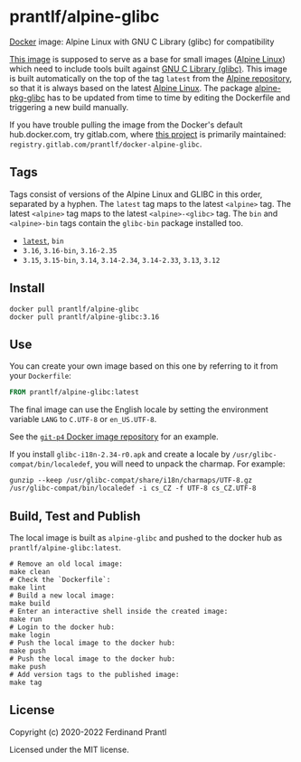 # prantlf/alpine-glibc

[Docker] image: Alpine Linux with GNU C Library (glibc) for compatibility

[This image] is supposed to serve as a base for small images ([Alpine Linux]) which need to include tools built against [GNU C Library (glibc)]. This image is built automatically on the top of the tag `latest` from the [Alpine repository], so that it is always based on the latest [Alpine Linux]. The package [alpine-pkg-glibc] has to be updated from time to time by editing the Dockerfile and triggering a new build manually.

If you have trouble pulling the image from the Docker's default hub.docker.com, try gitlab.com, where [this project] is primarily maintained: `registry.gitlab.com/prantlf/docker-alpine-glibc`.

## Tags

Tags consist of versions of the Alpine Linux and GLIBC in this order, separated by a hyphen. The `latest` tag maps to the latest `<alpine>` tag. The latest `<alpine>` tag maps to the latest `<alpine>-<glibc>` tag. The `bin` and `<alpine>-bin` tags contain the `glibc-bin` package installed too.

- [`latest`], `bin`
- `3.16`, `3.16-bin`, `3.16-2.35`
- `3.15`, `3.15-bin`, `3.14`, `3.14-2.34`, `3.14-2.33`, `3.13`, `3.12`

## Install

```
docker pull prantlf/alpine-glibc
docker pull prantlf/alpine-glibc:3.16
```

## Use

You can create your own image based on this one by referring to it from your `Dockerfile`:

```dockerfile
FROM prantlf/alpine-glibc:latest
```

The final image can use the English locale by setting the environment variable `LANG` to  `C.UTF-8` or `en_US.UTF-8`.

See the [`git-p4` Docker image repository] for an example.

If you install `glibc-i18n-2.34-r0.apk` and create a locale by `/usr/glibc-compat/bin/localedef`, you will need to unpack the charmap. For example:

    gunzip --keep /usr/glibc-compat/share/i18n/charmaps/UTF-8.gz
    /usr/glibc-compat/bin/localedef -i cs_CZ -f UTF-8 cs_CZ.UTF-8

## Build, Test and Publish

The local image is built as `alpine-glibc` and pushed to the docker hub as `prantlf/alpine-glibc:latest`.

    # Remove an old local image:
    make clean
    # Check the `Dockerfile`:
    make lint
    # Build a new local image:
    make build
    # Enter an interactive shell inside the created image:
    make run
    # Login to the docker hub:
    make login
    # Push the local image to the docker hub:
    make push
    # Push the local image to the docker hub:
    make push
    # Add version tags to the published image:
    make tag

## License

Copyright (c) 2020-2022 Ferdinand Prantl

Licensed under the MIT license.

[Docker]: https://www.docker.com/
[This image]: https://hub.docker.com/repository/docker/prantlf/alpine-glibc
[this project]: https://gitlab.com/prantlf/docker-alpine-glibc#prantlfalpine-glibc
[`latest`]: https://hub.docker.com/repository/docker/prantlf/alpine-glibc/tags
[GNU C Library (glibc)]: https://www.gnu.org/software/libc/
[alpine-pkg-glibc]: https://github.com/sgerrand/alpine-pkg-glibc#readme
[Alpine repository]: https://hub.docker.com/_/alpine
[Alpine Linux]: https://alpinelinux.org/
[`git-p4` Docker image repository]: https://github.com/prantlf/docker-git-p4#readme
